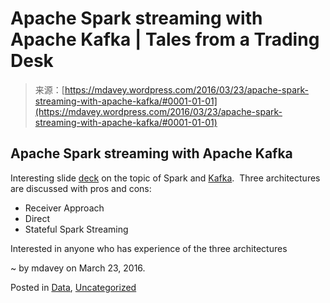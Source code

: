 <!--yml
category: 未分类
date: 2024-05-18 05:35:07
-->

# Apache Spark streaming with Apache Kafka | Tales from a Trading Desk

> 来源：[https://mdavey.wordpress.com/2016/03/23/apache-spark-streaming-with-apache-kafka/#0001-01-01](https://mdavey.wordpress.com/2016/03/23/apache-spark-streaming-with-apache-kafka/#0001-01-01)

## Apache Spark streaming with Apache Kafka

Interesting slide [deck](http://www.slideshare.net/doriwaldman/spark-streaming-with-kafka) on the topic of Spark and [Kafka](http://kafka.apache.org/).  Three architectures are discussed with pros and cons:

*   Receiver Approach
*   Direct
*   Stateful Spark Streaming

Interested in anyone who has experience of the three architectures

~ by mdavey on March 23, 2016.

Posted in [Data](https://mdavey.wordpress.com/category/data/), [Uncategorized](https://mdavey.wordpress.com/category/uncategorized/)